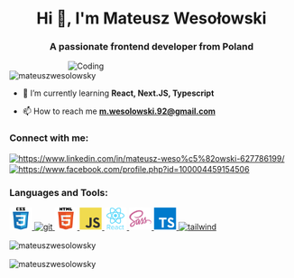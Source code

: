 <h1 align="center">Hi 👋, I'm Mateusz Wesołowski</h1>
<h3 align="center">A passionate frontend developer from Poland</h3>
<img align="right" alt="Coding" width="400" src="https://media.tenor.com/GVk4jB2u_i8AAAAd/coding.gif"
<p align="left"> <img src="https://komarev.com/ghpvc/?username=mateuszwesolowsky&label=Profile%20views&color=0e75b6&style=flat" alt="mateuszwesolowsky" /> </p>

- 🌱 I’m currently learning **React, Next.JS, Typescript**

- 📫 How to reach me **m.wesolowski.92@gmail.com**

<h3 align="left">Connect with me:</h3>
<p align="left">
<a href="https://linkedin.com/in/mateusz-weso%c5%82owski-627786199/" target="blank"><img align="center" src="https://raw.githubusercontent.com/rahuldkjain/github-profile-readme-generator/master/src/images/icons/Social/linked-in-alt.svg" alt="https://www.linkedin.com/in/mateusz-weso%c5%82owski-627786199/" height="30" width="40" /></a>
<a href="https://fb.com/profile.php?id=100004459154506" target="blank"><img align="center" src="https://raw.githubusercontent.com/rahuldkjain/github-profile-readme-generator/master/src/images/icons/Social/facebook.svg" alt="https://www.facebook.com/profile.php?id=100004459154506" height="30" width="40" /></a>
</p>

<h3 align="left">Languages and Tools:</h3>
<p align="left"> <a href="https://www.w3schools.com/css/" target="_blank" rel="noreferrer"> <img src="https://raw.githubusercontent.com/devicons/devicon/master/icons/css3/css3-original-wordmark.svg" alt="css3" width="40" height="40"/> </a> <a href="https://git-scm.com/" target="_blank" rel="noreferrer"> <img src="https://www.vectorlogo.zone/logos/git-scm/git-scm-icon.svg" alt="git" width="40" height="40"/> </a> <a href="https://www.w3.org/html/" target="_blank" rel="noreferrer"> <img src="https://raw.githubusercontent.com/devicons/devicon/master/icons/html5/html5-original-wordmark.svg" alt="html5" width="40" height="40"/> </a> <a href="https://developer.mozilla.org/en-US/docs/Web/JavaScript" target="_blank" rel="noreferrer"> <img src="https://raw.githubusercontent.com/devicons/devicon/master/icons/javascript/javascript-original.svg" alt="javascript" width="40" height="40"/> </a> <a href="https://reactjs.org/" target="_blank" rel="noreferrer"> <img src="https://raw.githubusercontent.com/devicons/devicon/master/icons/react/react-original-wordmark.svg" alt="react" width="40" height="40"/> </a> <a href="https://sass-lang.com" target="_blank" rel="noreferrer"> <img src="https://raw.githubusercontent.com/devicons/devicon/master/icons/sass/sass-original.svg" alt="sass" width="40" height="40"/> </a> <a href="https://www.typescriptlang.org/" target="_blank" rel="noreferrer"> <img src="https://raw.githubusercontent.com/devicons/devicon/master/icons/typescript/typescript-original.svg" alt="typescript" width="40" height="40"/> </a> <a href="https://tailwindcss.com/" target="_blank" rel="noreferrer"> <img src="https://www.vectorlogo.zone/logos/tailwindcss/tailwindcss-icon.svg" alt="tailwind" width="40" height="40"/> </a> </p>

<p><p><img align="center" src="https://github-readme-stats.vercel.app/api/top-langs?username=mateuszwesolowsky&show_icons=true&locale=en&layout=compact" alt="mateuszwesolowsky" /></p>
<p><img align="center" src="https://github-readme-streak-stats.herokuapp.com/?user=mateuszwesolowsky&" alt="mateuszwesolowsky" /></p></p>

